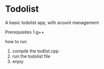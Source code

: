 # Todolist
A basic todolist app, with acount management

Prerequisites
1.g++

how to run
1. compile the todlist.cpp
2. run the todolist file
3. enjoy
